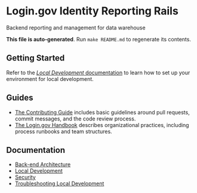 # Login.gov Identity Reporting Rails

 Backend reporting and management for data warehouse


**This file is auto-generated**. Run `make README.md` to regenerate its contents.

## Getting Started

Refer to the [_Local Development_ documentation](./docs/local-development.md) to learn how to set up your environment for local development.

## Guides

- [The Contributing Guide](CONTRIBUTING.md) includes basic guidelines around pull requests, commit messages, and the code review process.
- [The Login.gov Handbook](https://handbook.login.gov/) describes organizational practices, including process runbooks and team structures.

## Documentation

- [Back-end Architecture](docs/backend.md)
- [Local Development](docs/local-development.md)
- [Security](docs/SECURITY.md)
- [Troubleshooting Local Development](docs/troubleshooting.md)
